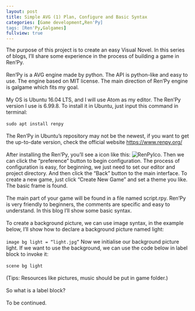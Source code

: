 ```yaml
---
layout: post
title: Simple AVG (1) Plan, Configure and Basic Syntax
categories: [Game development,Ren'Py]
tags: [Ren'Py,Galgames]
fullview: true
---
```


The purpose of this project is to create an easy Visual Novel. In this series of blogs, I’ll share some experience in the process of building a game in Ren’Py.
<br><br>
Ren’Py is a AVG engine made by python. The API is python-like and easy to use. The engine based on MIT license. The main direction of Ren’Py engine is galgame which fits my goal.
<br><br>
My OS is Ubuntu 16.04 LTS, and I will use Atom as my editor. The Ren’Py version I use is 6.99.8. To install it in Ubuntu, just input this command in terminal:
<br><br>
`sudo apt install renpy`
<br><br>
The Ren’Py in Ubuntu’s repository may not be the newest, if you want to get the up-to-date version, check the official website https://www.renpy.org/
<br><br>
After installing the Ren’Py, you’ll see a icon like this: ![RenPyIco](https://silmoonblog.files.wordpress.com/2016/05/selection_001.jpg?w=700 "Ren'Py Icon"). Then we can click the “preference” button to begin configuration. The process of configuration is easy, for beginning, we just need to set our editor and project directory. And then click the “Back” button to the main interface. To create a new game, just click “Create New Game” and set a theme you like. The basic frame is found.
<br><br>
The main part of your game will be found in a file named script.rpy. Ren’Py is very friendly to beginners, the comments are specific and easy to understand. In this blog I’ll show some basic syntax.
<br><br>
To create a background picture, we can use image syntax, in the example below, I’ll show how to declare a background picture named light:
<br><br>
`image bg light = “light.jpg”`
Now we initialise our background picture light. If we want to use the background, we can use the code below in label block to invoke it:
<br><br>
`scene bg light`
<br><br>
(Tips: Resources like pictures, music should be put in game folder.)
<br><br>
So what is a label block?
<br><br>
To be continued.
<br><br>
